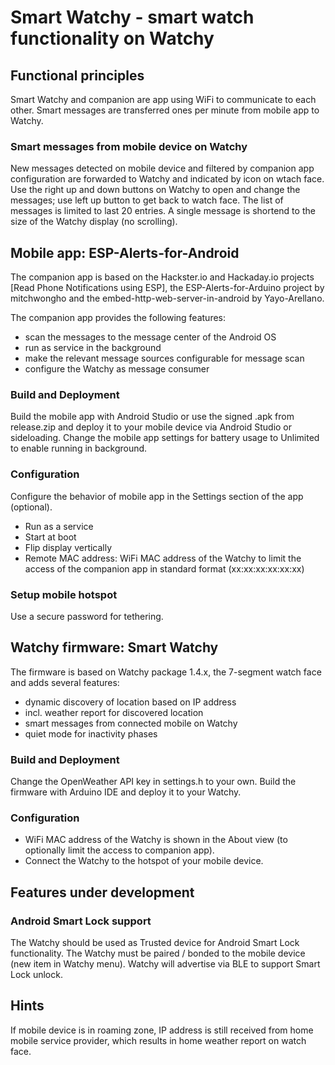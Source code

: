 # Smart Watchy - smart watch functionality on Watchy

## Functional principles
Smart Watchy and companion are app using WiFi to communicate to each other.
Smart messages are transferred ones per minute from mobile app to Watchy.

### Smart messages from mobile device on Watchy
New messages detected on mobile device and filtered by companion app configuration are forwarded to Watchy and indicated by icon on wtach face.
Use the right up and down buttons on Watchy to open and change the messages; use left up button to get back to watch face.
The list of messages is limited to last 20 entries.
A single message is shortend to the size of the Watchy display (no scrolling).

## Mobile app: ESP-Alerts-for-Android

The companion app is based on the Hackster.io and Hackaday.io projects [Read Phone Notifications using ESP], the ESP-Alerts-for-Arduino project by mitchwongho and the embed-http-web-server-in-android by Yayo-Arellano.

The companion app provides the following features:
- scan the messages to the message center of the Android OS
- run as service in the background
- make the relevant message sources configurable for message scan
- configure the Watchy as message consumer
							
### Build and Deployment
Build the mobile app with Android Studio or use the signed .apk from release.zip and deploy it to your mobile device via Android Studio or sideloading.
Change the mobile app settings for battery usage to Unlimited to enable running in background.

### Configuration
Configure the behavior of mobile app in the Settings section of the app (optional).
- Run as a service
- Start at boot
- Flip display vertically
- Remote MAC address: WiFi MAC address of the Watchy to limit the access of the companion app in standard format (xx:xx:xx:xx:xx:xx)

### Setup mobile hotspot
Use a secure password for tethering.

## Watchy firmware: Smart Watchy

The firmware is based on Watchy package 1.4.x, the 7-segment watch face and adds several features:
- dynamic discovery of location based on IP address
- incl. weather report for discovered location
- smart messages from connected mobile on Watchy
- quiet mode for inactivity phases

### Build and Deployment
Change the OpenWeather API key in settings.h to your own.
Build the firmware with Arduino IDE and deploy it to your Watchy.

### Configuration
- WiFi MAC address of the Watchy is shown in the About view (to optionally limit the access to companion app).
- Connect the Watchy to the hotspot of your mobile device.

## Features under development

### Android Smart Lock support
The Watchy should be used as Trusted device for Android Smart Lock functionality.
The Watchy must be paired / bonded to the mobile device (new item in Watchy menu).
Watchy will advertise via BLE to support Smart Lock unlock.

## Hints
If mobile device is in roaming zone, IP address is still received from home mobile service provider, which results in home weather report on watch face.
